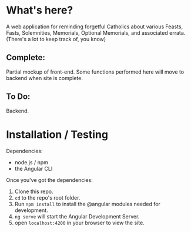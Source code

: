 # What's here?

A web application for reminding forgetful Catholics about various Feasts, Fasts, Solemnities, Memorials, Optional Memorials, and associated errata. (There's a lot to keep track of, you know)

## Complete:

Partial mockup of front-end.  Some functions performed here will move to backend when site is complete.  

## To Do:

Backend.

# Installation / Testing

Dependencies:
- node.js / npm
- the Angular CLI

Once you've got the dependencies:
1. Clone this repo.
2. `cd` to the repo's root folder.
3. Run `npm install` to install the @angular modules needed for development.
4. `ng serve` will start the Angular Development Server.
5. open `localhost:4200` in your browser to view the site.  